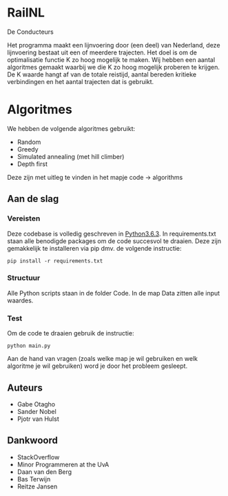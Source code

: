 # RailNL
De Conducteurs

Het programma maakt een lijnvoering door (een deel) van Nederland, deze lijnvoering bestaat uit een of meerdere trajecten. Het doel is om de optimalisatie functie K zo hoog mogelijk te maken.
Wij hebben een aantal algoritmes gemaakt waarbij we die K zo hoog mogelijk proberen te krijgen. De K waarde hangt af van de totale reistijd, aantal bereden kritieke verbindingen en het aantal trajecten dat is gebruikt.

# Algoritmes

We hebben de volgende algoritmes gebruikt:

- Random
- Greedy
- Simulated annealing (met hill climber)
- Depth first

Deze zijn met uitleg te vinden in het mapje code -> algorithms

## Aan de slag 

### Vereisten

Deze codebase is volledig geschreven in [Python3.6.3](https://www.python.org/downloads/). In requirements.txt staan alle benodigde packages om de code succesvol te draaien. Deze zijn gemakkelijk te installeren via pip dmv. de volgende instructie:

```
pip install -r requirements.txt
```

### Structuur

Alle Python scripts staan in de folder Code. In de map Data zitten alle input waardes.

### Test

Om de code te draaien gebruik de instructie:

```
python main.py
```

Aan de hand van vragen (zoals welke map je wil gebruiken en welk algoritme je wil gebruiken) word je door het probleem gesleept.

## Auteurs

*   Gabe Otagho
*   Sander Nobel
*   Pjotr van Hulst


## Dankwoord

* StackOverflow
* Minor Programmeren at the UvA
* Daan van den Berg   
* Bas Terwijn
* Reitze Jansen
